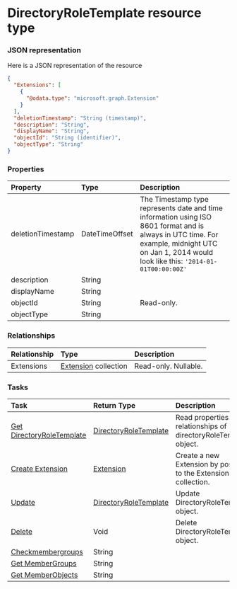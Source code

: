 # DirectoryRoleTemplate resource type



### JSON representation

Here is a JSON representation of the resource

```json
{
  "Extensions": [
    {
      "@odata.type": "microsoft.graph.Extension"
    }
  ],
  "deletionTimestamp": "String (timestamp)",
  "description": "String",
  "displayName": "String",
  "objectId": "String (identifier)",
  "objectType": "String"
}

```
### Properties
| Property	   | Type	|Description|
|:---------------|:--------|:----------|
|deletionTimestamp|DateTimeOffset|The Timestamp type represents date and time information using ISO 8601 format and is always in UTC time. For example, midnight UTC on Jan 1, 2014 would look like this: `'2014-01-01T00:00:00Z'`|
|description|String||
|displayName|String||
|objectId|String| Read-only.|
|objectType|String||

### Relationships
| Relationship | Type	|Description|
|:---------------|:--------|:----------|
|Extensions|[Extension](extension.md) collection| Read-only. Nullable.|

### Tasks

| Task		   | Return Type	|Description|
|:---------------|:--------|:----------|
|[Get DirectoryRoleTemplate](../api/directoryroletemplate_get.md) | [DirectoryRoleTemplate](directoryroletemplate.md) |Read properties and relationships of directoryRoleTemplate object.|
|[Create Extension](../api/directoryroletemplate_post_extensions.md) |[Extension](extension.md)| Create a new Extension by posting to the Extensions collection.|
|[Update](../api/directoryroletemplate_update.md) | [DirectoryRoleTemplate](directoryroletemplate.md)	|Update DirectoryRoleTemplate object. |
|[Delete](../api/directoryroletemplate_delete.md) | Void	|Delete DirectoryRoleTemplate object. |
|[Checkmembergroups](../api/directoryroletemplate_checkmembergroups.md)|String||
|[Get MemberGroups](../api/directoryroletemplate_getmembergroups.md)|String||
|[Get MemberObjects](../api/directoryroletemplate_getmemberobjects.md)|String||

<!-- uuid: a00909ec-3c04-46ee-a384-c4ba57a6e66e
2015-10-09 18:41:45 UTC -->